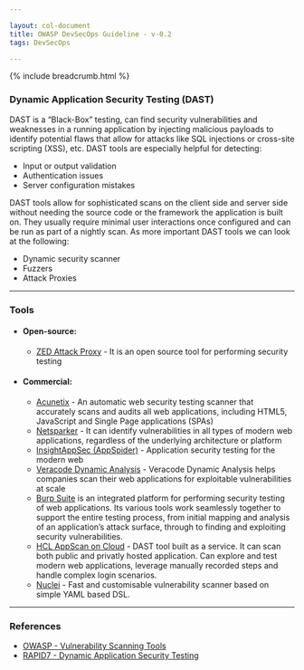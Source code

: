 ```yaml
---

layout: col-document
title: OWASP DevSecOps Guideline - v-0.2
tags: DevSecOps

---
```


{% include breadcrumb.html %}

### Dynamic Application Security Testing (DAST)

DAST is a “Black-Box” testing, can find security vulnerabilities and weaknesses in a running application by injecting malicious payloads to identify potential flaws that allow for attacks like SQL injections or cross-site scripting (XSS), etc. DAST tools are especially helpful for detecting:
- Input or output validation
- Authentication issues
- Server configuration mistakes

DAST tools allow for sophisticated scans on the client side and server side without needing the source code or the framework the application is built on. They usually require minimal user interactions once configured and can be run as part of a nightly scan. As more important DAST tools we can look at the following:  
- Dynamic security scanner 
- Fuzzers
- Attack Proxies

---
### Tools
- #### Open-source:
  + [ZED Attack Proxy](https://www.zaproxy.org) - It is an open source tool for performing security testing

- #### Commercial:
  + [Acunetix](https://www.acunetix.com) - An automatic web security testing scanner that accurately scans and audits all web applications, including HTML5, JavaScript and Single Page applications (SPAs)
  + [Netsparker](https://www.netsparker.com) - It can identify vulnerabilities in all types of modern web applications, regardless of the underlying architecture or platform
  + [InsightAppSec (AppSpider)](https://www.rapid7.com/products/insightappsec) - Application security testing for the modern web
  + [Veracode Dynamic Analysis](https://www.veracode.com/products/dynamic-analysis-dast) - Veracode Dynamic Analysis helps companies scan their web applications for exploitable vulnerabilities at scale
  + [Burp Suite](http://www.portswigger.net/) is an integrated platform for performing security testing of web applications. Its various tools work seamlessly together to support the entire testing process, from initial mapping and analysis of an application’s attack surface, through to finding and exploiting security vulnerabilities.
  + [HCL AppScan on Cloud](https://cloud.appscan.com) - DAST tool built as a service. It can scan both public and privatly hosted application. Can explore and test modern web applications, leverage manually recorded steps and handle complex login scenarios. 
  + [Nuclei](https://github.com/projectdiscovery/nuclei) - Fast and customisable vulnerability scanner based on simple YAML based DSL.

---
### References

+ [OWASP - Vulnerability Scanning Tools](https://owasp.org/www-community/Vulnerability_Scanning_Tools)
+ [RAPID7 - Dynamic Application Security Testing](https://www.rapid7.com/fundamentals/dast/)
